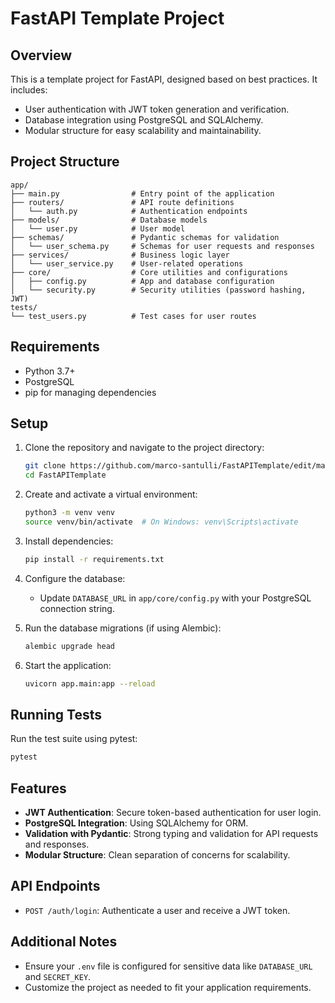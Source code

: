 
# FastAPI Template Project

## Overview

This is a template project for FastAPI, designed based on best practices. It includes:
- User authentication with JWT token generation and verification.
- Database integration using PostgreSQL and SQLAlchemy.
- Modular structure for easy scalability and maintainability.

## Project Structure

```
app/
├── main.py                # Entry point of the application
├── routers/               # API route definitions
│   └── auth.py            # Authentication endpoints
├── models/                # Database models
│   └── user.py            # User model
├── schemas/               # Pydantic schemas for validation
│   └── user_schema.py     # Schemas for user requests and responses
├── services/              # Business logic layer
│   └── user_service.py    # User-related operations
├── core/                  # Core utilities and configurations
│   ├── config.py          # App and database configuration
│   └── security.py        # Security utilities (password hashing, JWT)
tests/
└── test_users.py          # Test cases for user routes
```

## Requirements

- Python 3.7+
- PostgreSQL
- pip for managing dependencies

## Setup

1. Clone the repository and navigate to the project directory:

   ```bash
   git clone https://github.com/marco-santulli/FastAPITemplate/edit/main/README.md
   cd FastAPITemplate
   ```

2. Create and activate a virtual environment:

   ```bash
   python3 -m venv venv
   source venv/bin/activate  # On Windows: venv\Scripts\activate
   ```

3. Install dependencies:

   ```bash
   pip install -r requirements.txt
   ```

4. Configure the database:

   - Update `DATABASE_URL` in `app/core/config.py` with your PostgreSQL connection string.

5. Run the database migrations (if using Alembic):

   ```bash
   alembic upgrade head
   ```

6. Start the application:

   ```bash
   uvicorn app.main:app --reload
   ```

## Running Tests

Run the test suite using pytest:

```bash
pytest
```

## Features

- **JWT Authentication**: Secure token-based authentication for user login.
- **PostgreSQL Integration**: Using SQLAlchemy for ORM.
- **Validation with Pydantic**: Strong typing and validation for API requests and responses.
- **Modular Structure**: Clean separation of concerns for scalability.

## API Endpoints

- `POST /auth/login`: Authenticate a user and receive a JWT token.

## Additional Notes

- Ensure your `.env` file is configured for sensitive data like `DATABASE_URL` and `SECRET_KEY`.
- Customize the project as needed to fit your application requirements.
